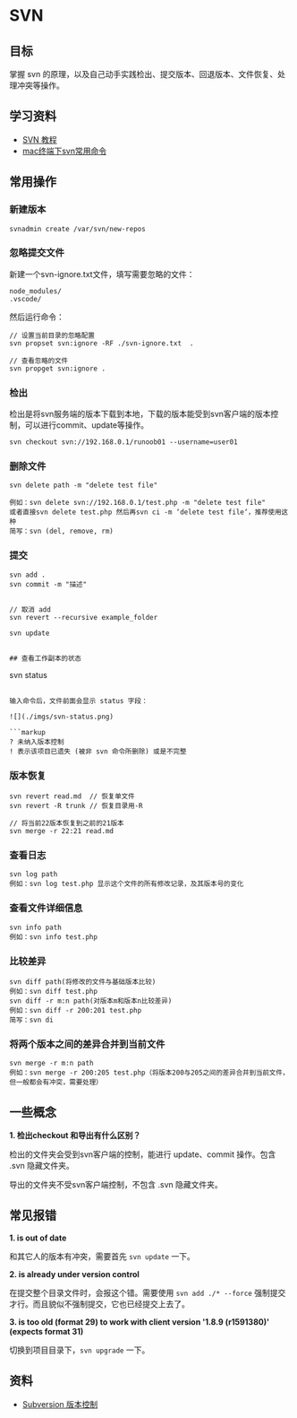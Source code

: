 # SVN

## 目标

掌握 svn 的原理，以及自己动手实践检出、提交版本、回退版本、文件恢复、处理冲突等操作。

## 学习资料

- [SVN 教程](http://www.runoob.com/svn/svn-tutorial.html)
- [mac终端下svn常用命令](https://www.cnblogs.com/luckythan/p/4478706.html)

## 常用操作

### 新建版本

```
svnadmin create /var/svn/new-repos
```

### 忽略提交文件

新建一个svn-ignore.txt文件，填写需要忽略的文件：

```
node_modules/
.vscode/
```

然后运行命令：

```
// 设置当前目录的忽略配置
svn propset svn:ignore -RF ./svn-ignore.txt  .

// 查看忽略的文件
svn propget svn:ignore .

```

### 检出

检出是将svn服务端的版本下载到本地，下载的版本能受到svn客户端的版本控制，可以进行commit、update等操作。

```
svn checkout svn://192.168.0.1/runoob01 --username=user01
```

### 删除文件

```
svn delete path -m "delete test file"

例如：svn delete svn://192.168.0.1/test.php -m "delete test file"
或者直接svn delete test.php 然后再svn ci -m ‘delete test file‘，推荐使用这种
简写：svn (del, remove, rm)
```

### 提交

```
svn add .
svn commit -m "描述"


// 取消 add
svn revert --recursive example_folder
```

```
svn update


## 查看工作副本的状态

```
svn status
```

输入命令后，文件前面会显示 status 字段：

![](./imgs/svn-status.png)

```markup
? 未纳入版本控制
! 表示该项目已遗失 (被非 svn 命令所删除) 或是不完整
```

### 版本恢复

```
svn revert read.md  // 恢复单文件
svn revert -R trunk // 恢复目录用-R

// 将当前22版本恢复到之前的21版本
svn merge -r 22:21 read.md
```

### 查看日志

```
svn log path
例如：svn log test.php 显示这个文件的所有修改记录，及其版本号的变化
```

### 查看文件详细信息

```
svn info path
例如：svn info test.php
```

### 比较差异

```
svn diff path(将修改的文件与基础版本比较)
例如：svn diff test.php
svn diff -r m:n path(对版本m和版本n比较差异)
例如：svn diff -r 200:201 test.php
简写：svn di
```

### 将两个版本之间的差异合并到当前文件

```
svn merge -r m:n path
例如：svn merge -r 200:205 test.php（将版本200与205之间的差异合并到当前文件，但一般都会有冲突，需要处理）
```

## 一些概念

**1. 检出checkout 和导出有什么区别？**

检出的文件夹会受到svn客户端的控制，能进行 update、commit 操作。包含 .svn 隐藏文件夹。

导出的文件夹不受svn客户端控制，不包含 .svn 隐藏文件夹。

## 常见报错

**1. is out of date**

和其它人的版本有冲突，需要首先 `svn update` 一下。

**2. is already under version control**

在提交整个目录文件时，会报这个错。需要使用 `svn add ./* --force` 强制提交才行。而且貌似不强制提交，它也已经提交上去了。

**3.  is too old (format 29) to work with client version '1.8.9 (r1591380)' (expects format 31)**

切换到项目目录下，`svn upgrade` 一下。

## 资料

- [Subversion 版本控制](http://svnbook.red-bean.com/nightly/zh/svn-book.html)
